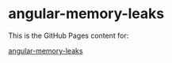 # angular-memory-leaks

This is the GitHub Pages content for:

[angular-memory-leaks](https://github.com/dwmkerr/angular-memory-leaks)